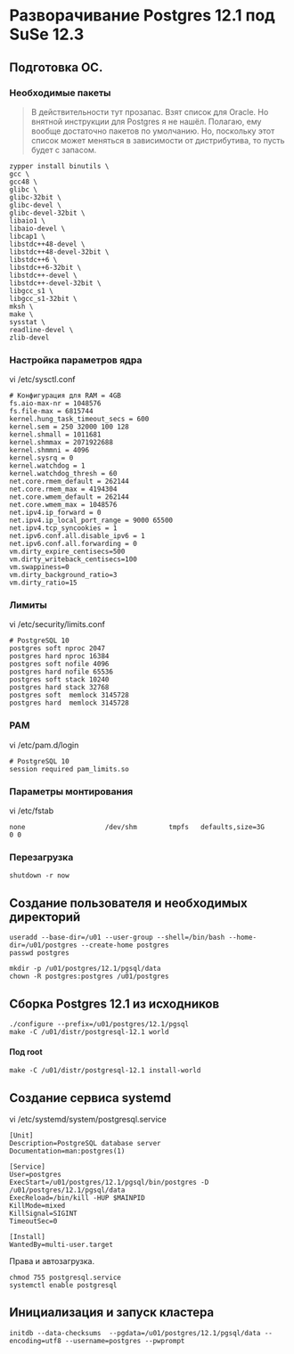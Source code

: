 # Разворачивание Postgres 12.1 под SuSe 12.3

## Подготовка ОС.

### Необходимые пакеты
> В действительности тут прозапас. Взят список для Oracle. Но внятной инструкции для Postgres я не нашёл. Полагаю, ему вообще достаточно пакетов по умолчанию. Но, поскольку этот список может меняться в зависимости от дистрибутива, то пусть будет с запасом.

```
zypper install binutils \
gcc \
gcc48 \
glibc \
glibc-32bit \
glibc-devel \
glibc-devel-32bit \
libaio1 \
libaio-devel \
libcap1 \
libstdc++48-devel \
libstdc++48-devel-32bit \
libstdc++6 \
libstdc++6-32bit \
libstdc++-devel \
libstdc++-devel-32bit \
libgcc_s1 \
libgcc_s1-32bit \
mksh \
make \
sysstat \
readline-devel \
zlib-devel
```

### Настройка параметров ядра

vi /etc/sysctl.conf

```
# Конфигурация для RAM = 4GB
fs.aio-max-nr = 1048576
fs.file-max = 6815744
kernel.hung_task_timeout_secs = 600
kernel.sem = 250 32000 100 128
kernel.shmall = 1011681
kernel.shmmax = 2071922688
kernel.shmmni = 4096
kernel.sysrq = 0
kernel.watchdog = 1
kernel.watchdog_thresh = 60
net.core.rmem_default = 262144
net.core.rmem_max = 4194304
net.core.wmem_default = 262144
net.core.wmem_max = 1048576
net.ipv4.ip_forward = 0
net.ipv4.ip_local_port_range = 9000 65500
net.ipv4.tcp_syncookies = 1
net.ipv6.conf.all.disable_ipv6 = 1
net.ipv6.conf.all.forwarding = 0
vm.dirty_expire_centisecs=500
vm.dirty_writeback_centisecs=100
vm.swappiness=0
vm.dirty_background_ratio=3
vm.dirty_ratio=15
```

### Лимиты

vi /etc/security/limits.conf

```
# PostgreSQL 10
postgres soft nproc 2047
postgres hard nproc 16384
postgres soft nofile 4096
postgres hard nofile 65536
postgres soft stack 10240
postgres hard stack 32768
postgres soft  memlock 3145728
postgres hard  memlock 3145728
```

### PAM

vi /etc/pam.d/login

```
# PostgreSQL 10
session required pam_limits.so
```

### Параметры монтирования

vi /etc/fstab

```
none                    /dev/shm        tmpfs   defaults,size=3G       0 0
```

### Перезагрузка

```
shutdown -r now
```

## Создание пользователя и необходимых директорий

```
useradd --base-dir=/u01 --user-group --shell=/bin/bash --home-dir=/u01/postgres --create-home postgres
passwd postgres

mkdir -p /u01/postgres/12.1/pgsql/data
chown -R postgres:postgres /u01/postgres
```

## Сборка Postgres 12.1 из исходников

```
./configure --prefix=/u01/postgres/12.1/pgsql
make -C /u01/distr/postgresql-12.1 world
```

#### Под root

```
make -C /u01/distr/postgresql-12.1 install-world
```

## Создание сервиса systemd

vi /etc/systemd/system/postgresql.service

```
[Unit]
Description=PostgreSQL database server
Documentation=man:postgres(1)

[Service]
User=postgres
ExecStart=/u01/postgres/12.1/pgsql/bin/postgres -D /u01/postgres/12.1/pgsql/data
ExecReload=/bin/kill -HUP $MAINPID
KillMode=mixed
KillSignal=SIGINT
TimeoutSec=0

[Install]
WantedBy=multi-user.target
```

Права и автозагрузка.

```
chmod 755 postgresql.service
systemctl enable postgresql
```

## Инициализация и запуск кластера

```
initdb --data-checksums  --pgdata=/u01/postgres/12.1/pgsql/data --encoding=utf8 --username=postgres --pwprompt
```
